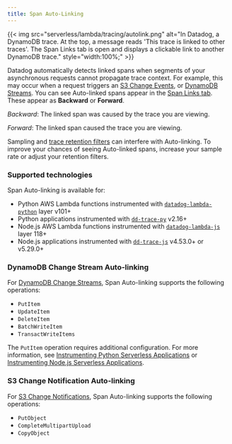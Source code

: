 ```yaml
---
title: Span Auto-Linking
---
```


{{< img src="serverless/lambda/tracing/autolink.png" alt="In Datadog, a DynamoDB trace. At the top, a message reads 'This trace is linked to other traces'. The Span Links tab is open and displays a clickable link to another DynamoDB trace." style="width:100%;" >}}

Datadog automatically detects linked spans when segments of your asynchronous requests cannot propagate trace context. For example, this may occur when a request triggers an [S3 Change Events][1], or [DynamoDB Streams][2]. You can see Auto-linked spans appear in the [Span Links tab][3]. These appear as **Backward** or **Forward**.

_Backward_: The linked span was caused by the trace you are viewing.

_Forward_: The linked span caused the trace you are viewing.


<div class="alert alert-info">Sampling and <a href="/tracing/trace_pipeline/trace_retention/">trace retention filters</a> can interfere with Auto-linking. To improve your chances of seeing Auto-linked spans, increase your sample rate or adjust your retention filters.</div>

### Supported technologies

Span Auto-linking is available for:
- Python AWS Lambda functions instrumented with [`datadog-lambda-python`][4] layer v101+
- Python applications instrumented with [`dd-trace-py`][5] v2.16+
- Node.js AWS Lambda functions instrumented with [`datadog-lambda-js`][6] layer 118+
- Node.js applications instrumented with [`dd-trace-js`][7] v4.53.0+ or v5.29.0+

### DynamoDB Change Stream Auto-linking

For [DynamoDB Change Streams][2], Span Auto-linking supports the following operations:

- `PutItem`
- `UpdateItem`
- `DeleteItem`
- `BatchWriteItem`
- `TransactWriteItems`

<div class="alert alert-info">The <code>PutItem</code> operation requires additional configuration. For more information, see <a href="/serverless/aws_lambda/installation/python/#span-auto-linking">Instrumenting Python Serverless Applications</a> or <a href="/serverless/aws_lambda/installation/nodejs/#span-auto-linking">Instrumenting Node.js Serverless Applications</a>.</div>

### S3 Change Notification Auto-linking

For [S3 Change Notifications][1], Span Auto-linking supports the following operations:

- `PutObject`
- `CompleteMultipartUpload`
- `CopyObject`

[1]: https://docs.aws.amazon.com/AmazonS3/latest/userguide/EventNotifications.html
[2]: https://docs.aws.amazon.com/amazondynamodb/latest/developerguide/Streams.html
[3]: https://docs.datadoghq.com/tracing/trace_explorer/trace_view/?tab=spanlinksbeta
[4]: https://github.com/DataDog/datadog-lambda-python
[5]: https://github.com/DataDog/dd-trace-py/
[6]: https://github.com/DataDog/datadog-lambda-js
[7]: https://github.com/DataDog/dd-trace-js/

